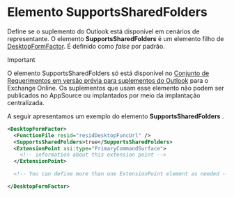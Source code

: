 # <a name="supportssharedfolders-element"></a>Elemento SupportsSharedFolders

Define se o suplemento do Outlook está disponível em cenários de representante. O elemento **SupportsSharedFolders** é um elemento filho de [DesktopFormFactor](desktopformfactor.md). É definido como *false* por padrão.

> [!IMPORTANT]
> O elemento SupportsSharedFolders só está disponível no [Conjunto de Requerimentos em versão prévia para suplementos do Outlook](../objectmodel/preview-requirement-set/outlook-requirement-set-preview.md) para o Exchange Online. Os suplementos que usam esse elemento não podem ser publicados no AppSource ou implantados por meio da implantação centralizada.

A seguir apresentamos um exemplo do elemento **SupportsSharedFolders** .

```XML
<DesktopFormFactor>
  <FunctionFile resid="residDesktopFuncUrl" />
  <SupportsSharedFolders>true</SupportsSharedFolders>
  <ExtensionPoint xsi:type="PrimaryCommandSurface">
    <!-- information about this extension point -->
  </ExtensionPoint>

  <!-- You can define more than one ExtensionPoint element as needed -->

</DesktopFormFactor>
```
